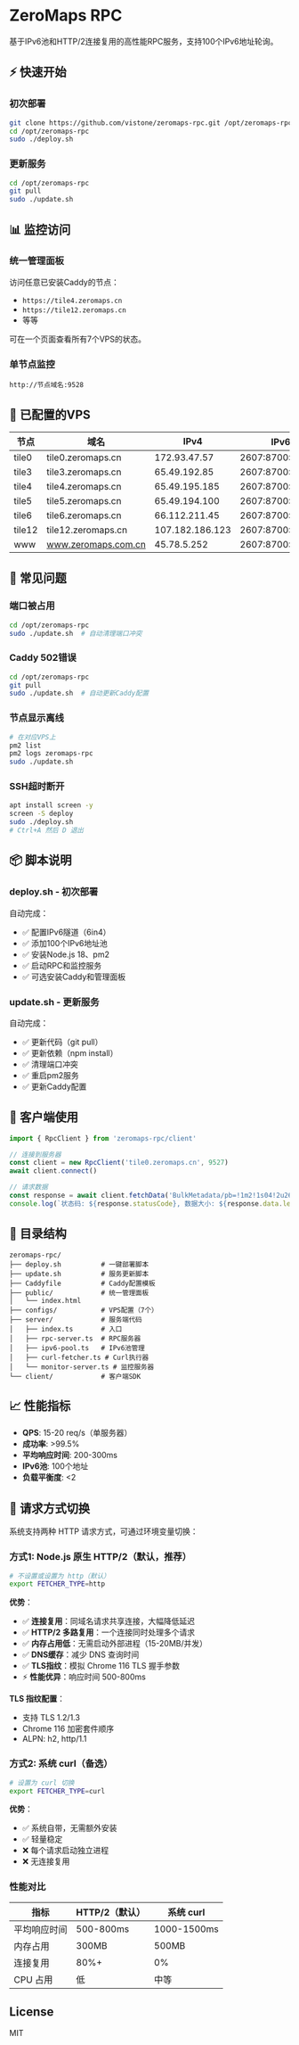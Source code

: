 # ZeroMaps RPC

基于IPv6池和HTTP/2连接复用的高性能RPC服务，支持100个IPv6地址轮询。

## ⚡ 快速开始

### 初次部署

```bash
git clone https://github.com/vistone/zeromaps-rpc.git /opt/zeromaps-rpc
cd /opt/zeromaps-rpc
sudo ./deploy.sh
```

### 更新服务

```bash
cd /opt/zeromaps-rpc
git pull
sudo ./update.sh
```

## 📊 监控访问

### 统一管理面板

访问任意已安装Caddy的节点：
- `https://tile4.zeromaps.cn`
- `https://tile12.zeromaps.cn`
- 等等

可在一个页面查看所有7个VPS的状态。

### 单节点监控

```
http://节点域名:9528
```

## 🎯 已配置的VPS

| 节点 | 域名 | IPv4 | IPv6前缀 |
|------|------|------|----------|
| tile0 | tile0.zeromaps.cn | 172.93.47.57 | 2607:8700:5500:2943 |
| tile3 | tile3.zeromaps.cn | 65.49.192.85 | 2607:8700:5500:e639 |
| tile4 | tile4.zeromaps.cn | 65.49.195.185 | 2607:8700:5500:1e09 |
| tile5 | tile5.zeromaps.cn | 65.49.194.100 | 2607:8700:5500:203e |
| tile6 | tile6.zeromaps.cn | 66.112.211.45 | 2607:8700:5500:bf4b |
| tile12 | tile12.zeromaps.cn | 107.182.186.123 | 2607:8700:5500:2043 |
| www | www.zeromaps.com.cn | 45.78.5.252 | 2607:8700:5500:d197 |

## 🔧 常见问题

### 端口被占用

```bash
cd /opt/zeromaps-rpc
sudo ./update.sh  # 自动清理端口冲突
```

### Caddy 502错误

```bash
cd /opt/zeromaps-rpc
git pull
sudo ./update.sh  # 自动更新Caddy配置
```

### 节点显示离线

```bash
# 在对应VPS上
pm2 list
pm2 logs zeromaps-rpc
sudo ./update.sh
```

### SSH超时断开

```bash
apt install screen -y
screen -S deploy
sudo ./deploy.sh
# Ctrl+A 然后 D 退出
```

## 📦 脚本说明

### deploy.sh - 初次部署

自动完成：
- ✅ 配置IPv6隧道（6in4）
- ✅ 添加100个IPv6地址池
- ✅ 安装Node.js 18、pm2
- ✅ 启动RPC和监控服务
- ✅ 可选安装Caddy和管理面板

### update.sh - 更新服务

自动完成：
- ✅ 更新代码（git pull）
- ✅ 更新依赖（npm install）
- ✅ 清理端口冲突
- ✅ 重启pm2服务
- ✅ 更新Caddy配置

## 🚀 客户端使用

```typescript
import { RpcClient } from 'zeromaps-rpc/client'

// 连接到服务器
const client = new RpcClient('tile0.zeromaps.cn', 9527)
await client.connect()

// 请求数据
const response = await client.fetchData('BulkMetadata/pb=!1m2!1s04!2u2699')
console.log(`状态码: ${response.statusCode}, 数据大小: ${response.data.length}`)
```

## 📁 目录结构

```
zeromaps-rpc/
├── deploy.sh          # 一键部署脚本
├── update.sh          # 服务更新脚本
├── Caddyfile          # Caddy配置模板
├── public/            # 统一管理面板
│   └── index.html
├── configs/           # VPS配置（7个）
├── server/            # 服务端代码
│   ├── index.ts       # 入口
│   ├── rpc-server.ts  # RPC服务器
│   ├── ipv6-pool.ts   # IPv6池管理
│   ├── curl-fetcher.ts # Curl执行器
│   └── monitor-server.ts # 监控服务器
└── client/            # 客户端SDK
```

## 📈 性能指标

- **QPS**: 15-20 req/s（单服务器）
- **成功率**: >99.5%
- **平均响应时间**: 200-300ms
- **IPv6池**: 100个地址
- **负载平衡度**: <2

## 🚀 请求方式切换

系统支持两种 HTTP 请求方式，可通过环境变量切换：

### 方式1: Node.js 原生 HTTP/2（默认，推荐）
```bash
# 不设置或设置为 http（默认）
export FETCHER_TYPE=http
```

**优势**：
- ✅ **连接复用**：同域名请求共享连接，大幅降低延迟
- ✅ **HTTP/2 多路复用**：一个连接同时处理多个请求
- ✅ **内存占用低**：无需启动外部进程（15-20MB/并发）
- ✅ **DNS缓存**：减少 DNS 查询时间
- ✅ **TLS指纹**：模拟 Chrome 116 TLS 握手参数
- ⚡ **性能优异**：响应时间 500-800ms

**TLS 指纹配置**：
- 支持 TLS 1.2/1.3
- Chrome 116 加密套件顺序
- ALPN: h2, http/1.1

### 方式2: 系统 curl（备选）
```bash
# 设置为 curl 切换
export FETCHER_TYPE=curl
```

**优势**：
- ✅ 系统自带，无需额外安装
- ✅ 轻量稳定
- ❌ 每个请求启动独立进程
- ❌ 无连接复用

### 性能对比

| 指标 | HTTP/2（默认） | 系统 curl |
|------|---------------|-----------|
| 平均响应时间 | 500-800ms | 1000-1500ms |
| 内存占用 | 300MB | 500MB |
| 连接复用 | 80%+ | 0% |
| CPU 占用 | 低 | 中等 |

## License

MIT
